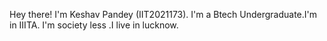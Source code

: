 Hey there! 
I'm Keshav Pandey (IIT2021173). I'm a Btech Undergraduate.I'm in IIITA. I'm society less .I live in lucknow.

